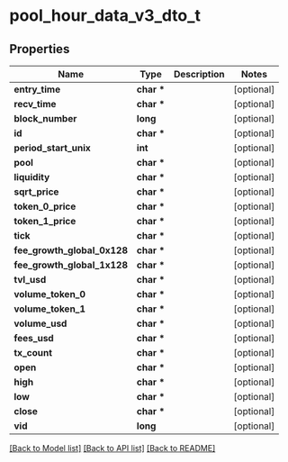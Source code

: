 # pool_hour_data_v3_dto_t

## Properties
Name | Type | Description | Notes
------------ | ------------- | ------------- | -------------
**entry_time** | **char \*** |  | [optional] 
**recv_time** | **char \*** |  | [optional] 
**block_number** | **long** |  | [optional] 
**id** | **char \*** |  | [optional] 
**period_start_unix** | **int** |  | [optional] 
**pool** | **char \*** |  | [optional] 
**liquidity** | **char \*** |  | [optional] 
**sqrt_price** | **char \*** |  | [optional] 
**token_0_price** | **char \*** |  | [optional] 
**token_1_price** | **char \*** |  | [optional] 
**tick** | **char \*** |  | [optional] 
**fee_growth_global_0x128** | **char \*** |  | [optional] 
**fee_growth_global_1x128** | **char \*** |  | [optional] 
**tvl_usd** | **char \*** |  | [optional] 
**volume_token_0** | **char \*** |  | [optional] 
**volume_token_1** | **char \*** |  | [optional] 
**volume_usd** | **char \*** |  | [optional] 
**fees_usd** | **char \*** |  | [optional] 
**tx_count** | **char \*** |  | [optional] 
**open** | **char \*** |  | [optional] 
**high** | **char \*** |  | [optional] 
**low** | **char \*** |  | [optional] 
**close** | **char \*** |  | [optional] 
**vid** | **long** |  | [optional] 

[[Back to Model list]](../README.md#documentation-for-models) [[Back to API list]](../README.md#documentation-for-api-endpoints) [[Back to README]](../README.md)


